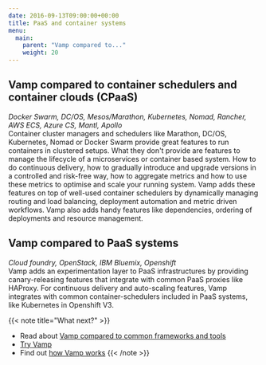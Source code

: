 ```yaml
---
date: 2016-09-13T09:00:00+00:00
title: PaaS and container systems
menu:
  main:
    parent: "Vamp compared to..."
    weight: 20
---
```


## Vamp compared to container schedulers and container clouds (CPaaS)
_Docker Swarm, DC/OS, Mesos/Marathon, Kubernetes, Nomad, Rancher, AWS ECS, Azure CS, Mantl, Apollo_  
Container cluster managers and schedulers like Marathon, DC/OS, Kubernetes, Nomad or Docker Swarm provide great features to run containers in clustered setups. What they don't provide are features to manage the lifecycle of a microservices or container based system. How to do continuous delivery, how to gradually introduce and upgrade versions in a controlled and risk-free way, how to aggregate metrics and how to use these metrics to optimise and scale your running system. Vamp adds these features on top of well-used container schedulers by dynamically managing routing and load balancing, deployment automation and metric driven workflows. Vamp also adds handy features like dependencies, ordering of deployments and resource management.

## Vamp compared to PaaS systems
_Cloud foundry, OpenStack, IBM Bluemix, Openshift_  
Vamp adds an experimentation layer to PaaS infrastructures by providing canary-releasing features that integrate with common PaaS proxies like HAProxy. For continuous delivery and auto-scaling features, Vamp integrates with common container-schedulers included in PaaS systems, like Kubernetes in Openshift V3.   

{{< note title="What next?" >}}
* Read about [Vamp compared to common frameworks and tools](/product/vamp-compared-to/frameworks-and-tools)
* [Try Vamp](/documentation/installation/v1.0.0/overview/)
* Find out [how Vamp works](/documentation/how-vamp-works/architecture-and-components)
{{< /note >}}




